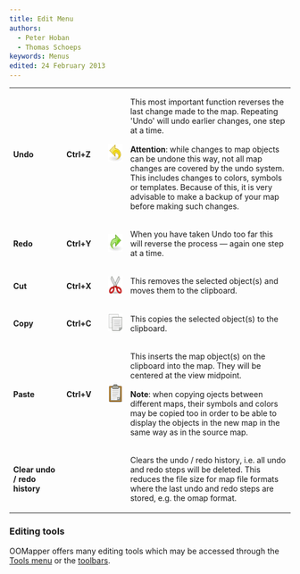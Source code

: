 ```yaml
---
title: Edit Menu
authors:
  - Peter Hoban
  - Thomas Schoeps
keywords: Menus
edited: 24 February 2013
---
```


<table><tr><td width="100"><h4>Undo</h4></td><td width="70"><h4>Ctrl+Z</h4></td><td width="40"><img class="small" src="../mapper-images/undo.png" width="32" height="32" border="0" alt="" /></td><td width="400">
<p>This most important function reverses the last change made to the map. Repeating 'Undo' will undo earlier changes, one step at a time.<br/><br/>
<b>Attention</b>: while changes to map objects can be undone this way, not all map changes are covered by the undo system. This includes changes to colors, symbols or templates. Because of this, it is very advisable to make a backup of your map before making such changes.</p>
</td></tr>

<tr><td><h4>Redo</h4></td><td><h4>Ctrl+Y</h4></td><td><img class="small" src="../mapper-images/redo.png" width="32" height="32" border="0" alt="" /></td><td>
<p>When you have taken Undo too far this will reverse the process &#8212; again one step at a time.</p></td></tr>

<tr><td><h4>Cut</h4></td><td><h4>Ctrl+X</h4></td><td><img class="small" src="../mapper-images/cut.png" width="32" height="32" border="0" alt="" /></td><td>
<p>This removes the selected object(s) and moves them to the clipboard.</p></td></tr>

<tr><td><h4>Copy</h4></td><td><h4>Ctrl+C</h4></td><td><img class="small" src="../mapper-images/copy.png" width="32" height="32" border="0" alt="" /></td><td>
<p>This copies the selected object(s) to the clipboard.</p></td></tr>

<tr><td><h4>Paste</h4></td><td><h4>Ctrl+V</h4></td><td><img class="small" src="../mapper-images/paste.png" width="32" height="32" border="0" alt="" /></td><td>
<p>This inserts the map object(s) on the clipboard into the map. They will be centered at the view midpoint. <br/><br/>
<b>Note</b>: when copying ojects between different maps, their symbols and colors may be copied too in order to be able to display the objects in the new map in the same way as in the source map.</p></td></tr>

<tr><td><h4>Clear undo / redo history</h4></td><td><h4></h4></td><td></td><td>
<p>Clears the undo / redo history, i.e. all undo and redo steps will be deleted. This reduces the file size for map file formats where the last undo and redo steps are stored, e.g. the omap format.</p></td></tr>

</table>


<h3>Editing tools</h3>
<p>OOMapper offers many editing tools which may be accessed through the <a href="tools_menu.md">Tools menu</a> or the <a href="toolbars.md">toolbars</a>.</p>

